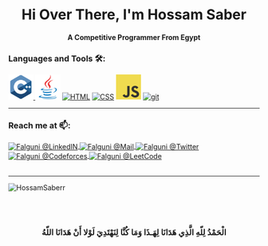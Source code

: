 <h1 align='center'>  Hi Over There, I'm Hossam Saber</h1>
<h4 align='center'>  A Competitive Programmer From Egypt</h4>


### Languages and Tools 🛠: ###
  
<a href="https://www.w3schools.com/cpp/" target="_blank"><img height="50" src="https://raw.githubusercontent.com/github/explore/80688e429a7d4ef2fca1e82350fe8e3517d3494d/topics/cpp/cpp.png" alt="CPP"> <a/>  <a href="https://www.java.com/en/" target="_blank"> <img height="50" src="https://raw.githubusercontent.com/devicons/devicon/master/icons/java/java-original.svg" alt="Java"><a/>   <a href="https://www.w3schools.com/html/" target="_blank"><img height="50" src="https://cdn.worldvectorlogo.com/logos/html-1.svg" alt="HTML"><a/>  <a href="https://www.w3schools.com/Css/" target="_blank"><img height="50" src="https://cdn.icon-icons.com/icons2/2107/PNG/512/file_type_css_icon_130661.png" alt="CSS"><a/>   <a href="https://developer.mozilla.org/en-US/docs/Web/JavaScript" target="_blank"><img height="50" src="https://raw.githubusercontent.com/github/explore/80688e429a7d4ef2fca1e82350fe8e3517d3494d/topics/javascript/javascript.png" alt="JS"><a/>  <a href="https://git-scm.com/" target="_blank"><img height="50" src="https://www.vectorlogo.zone/logos/git-scm/git-scm-icon.svg" alt="git"><a/>
<br>
<hr>

### Reach me at 📫: ###
<a href="https://www.linkedin.com/in/hossam-saberr/">
  <img align="center" alt="Falguni @LinkedIN" height="40" src="https://cdn-icons-png.flaticon.com/512/174/174857.png" />
</a>   
  <a href="mailto:hosssam.saberr@gmail.com">
  <img align="center" alt="Falguni @Mail" height="35" src="https://upload.wikimedia.org/wikipedia/commons/7/7e/Gmail_icon_%282020%29.svg" />
</a>   
<a href="https://twitter.com/Hossamsaberr">
  <img align="center" alt="Falguni @Twitter" height="40" src="https://cdn-icons-png.flaticon.com/512/1384/1384065.png" />
</a>   <a href="https://codeforces.com/profile/Hossam.Saber">
  <img align="center" alt="Falguni @Codeforces" height="40" src="https://play-lh.googleusercontent.com/WsR_f03nbqW3qZjCZeXUYmnmhSWXo3hQhLX9hgl9QHydCgbXQi_VJeAwnmtuIgTHKdQ=w240-h480-rw" />
</a>      
<a href="https://leetcode.com/u/hossam_saber/">
  <img align="center" alt="Falguni @LeetCode" height="40" src="https://leetcode.com/static/images/LeetCode_logo.png" />
</a>    
<br>
<br>
<hr>
<p > <img src="https://github-readme-stats.vercel.app/api?username=HossamSaberr&show_icons=true" alt="HossamSaberr" /> </p>

<br>
<br>

<h3 align="center">الْحَمْدُ لِلّهِ الَّذِي هَدَانَا لِهَـذَا وَمَا كُنَّا لِنَهْتَدِيَ لَوْلا أَنْ هَدَانَا اللّهُ </h3>
